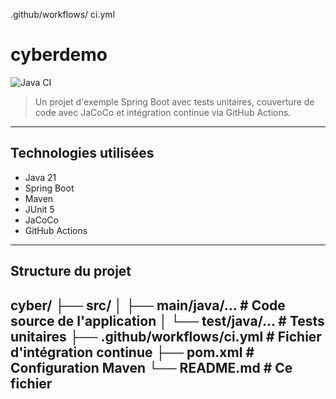 .github/workflows/ ci.yml
# cyberdemo
![Java CI](https://github.com/AlexisCastor9177/actions/workflows/ci.yml/badge.svg)
> Un projet d'exemple Spring Boot avec tests unitaires, couverture de code avec JaCoCo et intégration 
continue via GitHub Actions.
---
## Technologies utilisées
- Java 21
- Spring Boot
- Maven
- JUnit 5
- JaCoCo
- GitHub Actions
---
## Structure du projet
cyber/
├── src/
│ ├── main/java/... # Code source de l'application
│ └── test/java/... # Tests unitaires
├── .github/workflows/ci.yml # Fichier d'intégration continue
├── pom.xml # Configuration Maven
└── README.md # Ce fichier
---
